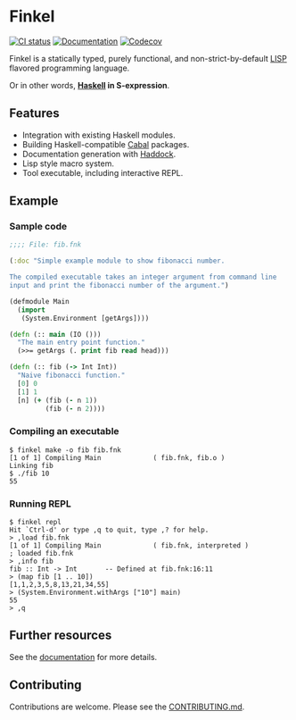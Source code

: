 # Finkel

[![CI status][ci-badge]][ci]
[![Documentation][doc-badge]][doc]
[![Codecov][codecov-badge]][codecov]

Finkel is a statically typed, purely functional, and non-strict-by-default
[LISP][lisp] flavored programming language.

Or in other words, **[Haskell][haskell] in S-expression**.


## Features

- Integration with existing Haskell modules.
- Building Haskell-compatible [Cabal][cabal] packages.
- Documentation generation with [Haddock][haddock].
- Lisp style macro system.
- Tool executable, including interactive REPL.

## Example

### Sample code

```clojure
;;;; File: fib.fnk

(:doc "Simple example module to show fibonacci number.

The compiled executable takes an integer argument from command line
input and print the fibonacci number of the argument.")

(defmodule Main
  (import
   (System.Environment [getArgs])))

(defn (:: main (IO ()))
  "The main entry point function."
  (>>= getArgs (. print fib read head)))

(defn (:: fib (-> Int Int))
  "Naive fibonacci function."
  [0] 0
  [1] 1
  [n] (+ (fib (- n 1))
         (fib (- n 2))))
```

### Compiling an executable

```console
$ finkel make -o fib fib.fnk
[1 of 1] Compiling Main             ( fib.fnk, fib.o )
Linking fib
$ ./fib 10
55
```

### Running REPL

```console
$ finkel repl
Hit `Ctrl-d' or type ,q to quit, type ,? for help.
> ,load fib.fnk
[1 of 1] Compiling Main             ( fib.fnk, interpreted )
; loaded fib.fnk
> ,info fib
fib :: Int -> Int       -- Defined at fib.fnk:16:11
> (map fib [1 .. 10])
[1,1,2,3,5,8,13,21,34,55]
> (System.Environment.withArgs ["10"] main)
55
> ,q
```

## Further resources

See the [documentation][doc] for more details.


## Contributing

Contributions are welcome. Please see the [CONTRIBUTING.md][contrib].

[ci-badge]: https://img.shields.io/github/workflow/status/finkel-lang/finkel/ci/master?label=ci
[ci]: https://github.com/finkel-lang/finkel/actions?query=workflow%3Aci
[doc-badge]: http://readthedocs.org/projects/finkel/badge/?version=latest
[doc]: https://finkel.readthedocs.io/en/latest/
[codecov-badge]: https://codecov.io/gh/finkel-lang/finkel/branch/master/graph/badge.svg
[codecov]: https://codecov.io/gh/finkel-lang/finkel

[cabal]: https://www.haskell.org/cabal/
[contrib]: https://github.com/finkel-lang/finkel/blob/master/CONTRIBUTING.md
[haddock]: https://www.haskell.org/haddock/
[haskell]: https://haskell.org
[lisp]: https://en.wikipedia.org/wiki/Lisp_(programming_language)
